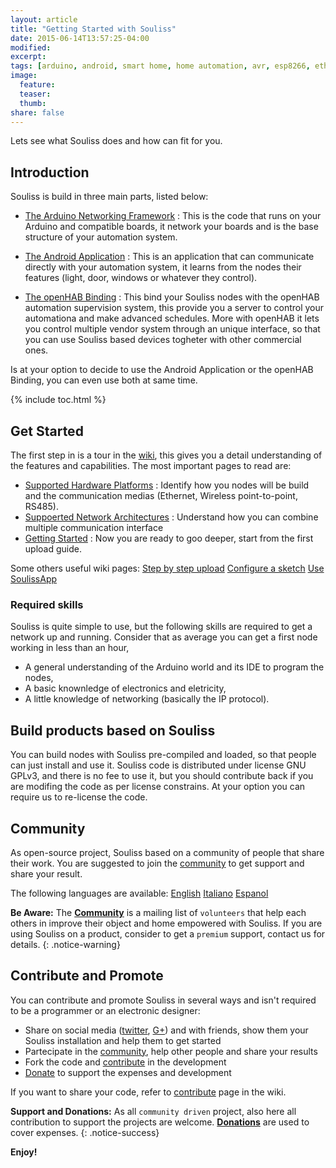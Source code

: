 ```yaml
---
layout: article
title: "Getting Started with Souliss"
date: 2015-06-14T13:57:25-04:00
modified:
excerpt:
tags: [arduino, android, smart home, home automation, avr, esp8266, ethernet, wifi, rs485, wireless]
image:
  feature:
  teaser:
  thumb:
share: false
---
```


Lets see what Souliss does and how can fit for you.

## Introduction

Souliss is build in three main parts, listed below:

* [The Arduino Networking Framework](https://github.com/souliss/souliss) : This is the code that runs on your Arduino and compatible boards, it network your boards and is the base structure of your automation system.

* [The Android Application](https://github.com/souliss/soulissapp) : This is an application that can communicate directly with your automation system, it learns from the nodes their features (light, door, windows or whatever they control).

* [The openHAB Binding](https://github.com/souliss/bindingopenhab) : This bind your Souliss nodes with the openHAB automation supervision system, this provide you a server to control your automationa and make advanced schedules. More with openHAB it lets you control multiple vendor system through an unique interface, so that you can use Souliss based devices togheter with other commercial ones.

Is at your option to decide to use the Android Application or the openHAB Binding, you can even use both at same time.

{% include toc.html %}

## Get Started

The first step in is a tour in the [wiki](https://github.com/souliss/souliss/wiki), this gives you a detail understanding of the features and capabilities. The most important pages to read are:

* [Supported Hardware Platforms](https://github.com/souliss/souliss/wiki/Supported%20Hardware%20Platform) : Identify how you nodes will be build and the communication medias (Ethernet, Wireless point-to-point, RS485).
* [Suppoerted Network Architectures](https://github.com/souliss/souliss/wiki/Supported%20Network%20Architecture) : Understand how you can combine multiple communication interface
* [Getting Started](https://github.com/souliss/souliss/wiki/Getting%20Started%20with%20Souliss) : Now you are ready to goo deeper, start from the first upload guide.

Some others useful wiki pages: <a href="https://github.com/souliss/souliss/wiki/Your%20First%20Upload" class="btn-info">Step by step upload</a> <a href="https://github.com/souliss/souliss/wiki/Framework%20Configuration" class="btn-info">Configure a sketch</a> <a href="https://github.com/souliss/souliss/wiki/SoulissApp" class="btn-info">Use SoulissApp</a> 
 
### Required skills

Souliss is quite simple to use, but the following skills are required to get a network up and running. Consider that as average you can get a first node working in less than an hour,

* A general understanding of the Arduino world and its IDE to program the nodes,
* A basic knownledge of electronics and eletricity,
* A little knowledge of networking (basically the IP protocol).

## Build products based on Souliss

You can build nodes with Souliss pre-compiled and loaded, so that people can just install and use it. Souliss code is distributed under license GNU GPLv3, and there is no fee to use it, but you should contribute back if you are modifing the code as per license constrains.
At your option you can require us to re-license the code.

## Community

As open-source project, Souliss based on a community of people that share their work. You are suggested to join the [community](https://github.com/souliss/souliss/wiki/Community) to get support and share your result.

The following languages are available:
<a href="https://groups.google.com/forum/#!forum/souliss" class="btn-info">English</a> <a href="https://groups.google.com/forum/#!forum/souliss-it" class="btn-info">Italiano</a> <a href="https://groups.google.com/forum/#!forum/souliss-es" class="btn-info">Espanol</a>

**Be Aware:** The [**Community**](https://github.com/souliss/souliss/wiki/Community) is a mailing list of `volunteers` that help each others in improve their object and home empowered with Souliss. If you are using Souliss on a product, consider to get a `premium` support, contact us for details. 
{: .notice-warning}

## Contribute and Promote

You can contribute and promote Souliss in several ways and isn't required to be a programmer or an electronic designer:

* Share on social media ([twitter](https://twitter.com/soulissteam), [G+](https://plus.google.com/113934123042484468682/posts)) and with friends, show them your Souliss installation and help them to get started
* Partecipate in the [community](https://github.com/souliss/souliss/wiki/Community), help other people and share your results
* Fork the code and [contribute](https://github.com/souliss/souliss/wiki/Contribute) in the development
* [Donate](https://pledgie.com/campaigns/27771) to support the expenses and development

If you want to share your code, refer to [contribute](https://github.com/souliss/souliss/wiki/Contribute) page in the wiki.

**Support and Donations:** As all `community driven` project, also here all contribution to support the projects are welcome. [**Donations**](https://pledgie.com/campaigns/27771) are used to cover expenses.
{: .notice-success}

**Enjoy!**